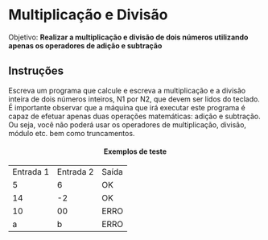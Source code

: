 # Multiplicação e Divisão

Objetivo: **Realizar a multiplicação e divisão de dois números utilizando apenas os operadores de adição e subtração**

## Instruções

Escreva um programa que calcule e escreva a multiplicação e a divisão inteira de dois números inteiros, N1 por N2, que devem ser lidos do teclado. É importante observar que a máquina que irá executar este programa é capaz de efetuar apenas duas operações matemáticas: adição e subtração. Ou seja, você não poderá usar os operadores de multiplicação, divisão, módulo etc. bem como truncamentos.

<div align='center'>
    <h4>Exemplos de teste</h4>
    <table>
        <tr><td>Entrada 1</td> <td>Entrada 2</td> <td>Saída</td></tr>
        <tr><td>5</td> <td>6</td> <td>OK</td></tr>
        <tr><td>14</td> <td>-2</td> <td>OK</td></tr>
        <tr><td>10</td> <td>00</td> <td>ERRO</td></tr>
        <tr><td>a</td> <td>b</td> <td>ERRO</td></tr>
    </table>
</div>
